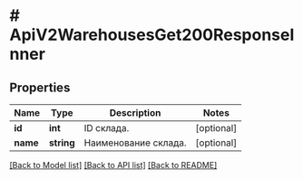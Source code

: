 # # ApiV2WarehousesGet200ResponseInner

## Properties

Name | Type | Description | Notes
------------ | ------------- | ------------- | -------------
**id** | **int** | ID склада. | [optional]
**name** | **string** | Наименование склада. | [optional]

[[Back to Model list]](../../README.md#models) [[Back to API list]](../../README.md#endpoints) [[Back to README]](../../README.md)
